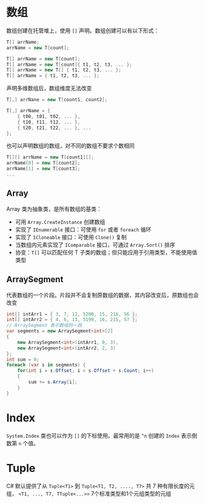 # 数组

数组创建在托管堆上，使用 `[]` 声明。数组创建可以有以下形式：

```csharp
T[] arrName;
arrName = new T[count];

T[] arrName = new T[count];
T[] arrName = new T[count]{ t1, t2, t3, ... };
T[] arrName = new T[] { t1, t2, t3, ... };
T[] arrName = { t1, t2, t3, ... };
```

声明多维数组后，数组维度无法改变

```csharp
T[,] arrNane = new T[count1, count2];

T[,] arrName = {
    { t00, t01, t02, ... },
    { t10, t11, t12, ... },
    { t20, t21, t22, ... }, ...
};
```

也可以声明数组的数组，对不同的数组不要求个数相同

```csharp
T[][] arrName = new T[count1][];
arrName[0] = new T[count2];
arrName[1] = new T[count3];
...
```
## Array

Array 类为抽象类，是所有数组的基类：
- 可用 `Array.CreateInstance` 创建数组
- 实现了 `IEnumerable` 接口：可使用 `for` 或者 `foreach` 循环
- 实现了 `ICloneable` 接口：可使用 `Clone()` 复制
- 当数组内元素实现了 `IComparable` 接口，可通过 `Array.Sort()` 排序
- 协变：`T[]` 可以匹配任何 T 子类的数组；但只能应用于引用类型，不能使用值类型
## ArraySegment

代表数组的一个片段。片段并不会复制原数组的数据，其内容改变后，原数组也会改变

```c#
int[] intArr1 = { 3, 7, 12, 5200, 15, 216, 56 };
int[] intArr2 = { 4, 6, 13, 5199, 16, 215, 57 };
// ArraySegment 表示数组的一段
var segments = new ArraySegment<int>[2]
{
    new ArraySegment<int>(intArr1, 0, 3),
    new ArraySegment<int>(intArr2, 2, 3)
};
int sum = 0;
foreach (var s in segments) {
    for(int i = s.Offset; i < s.Offset + s.Count; i++)
    {
        sum += s.Array[i];
    }
}
```
# Index

`System.Index` 类也可以作为 `[]` 的下标使用。最常用的是 `^n` 创建的 `Index` 表示倒数第 `n` 个值。
# Tuple

C# 默认提供了从 `Tuple<T1>` 到 `Tuple<T1, T2, ...., T7>` 共 7 种有限长度的元组， `<T1, ..., T7, TTuple<...>>` 7个标准类型和1个元组类型的元组
